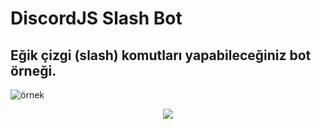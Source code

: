 # DiscordJS Slash Bot
## Eğik çizgi (slash) komutları yapabileceğiniz bot örneği.

![örnek](https://user-images.githubusercontent.com/68592606/120373194-ba7c2500-c320-11eb-81b3-3c3d22add7e4.png)

<p align="center">
  <a href="https://discord.gg/Ks9T8H9"><img src="https://img.shields.io/badge/Bot%20Satış%20-1d202b.svg?&style=for-the-badge&logo=discord&logoColor=white"></a>
</p>
